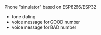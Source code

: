 Phone "simulator" based on ESP8266/ESP32

- tone dialing
- voice message for GOOD number
- voice message for BAD number
